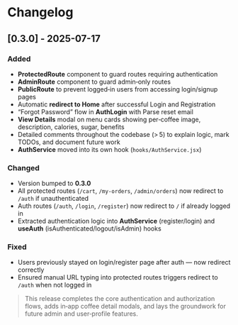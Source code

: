 # Changelog

## [0.3.0] - 2025-07-17

### Added
- **ProtectedRoute** component to guard routes requiring authentication  
- **AdminRoute** component to guard admin‑only routes  
- **PublicRoute** to prevent logged‑in users from accessing login/signup pages  
- Automatic **redirect to Home** after successful Login and Registration  
- “Forgot Password” flow in **AuthLogin** with Parse reset email  
- **View Details** modal on menu cards showing per‑coffee image, description, calories, sugar, benefits  
- Detailed comments throughout the codebase (> 5) to explain logic, mark TODOs, and document future work  
- **AuthService** moved into its own hook (`hooks/AuthService.jsx`)  

### Changed
- Version bumped to **0.3.0**  
- All protected routes (`/cart`, `/my‑orders`, `/admin/orders`) now redirect to `/auth` if unauthenticated  
- Auth routes (`/auth`, `/login`, `/register`) now redirect to `/` if already logged in  
- Extracted authentication logic into **AuthService** (register/login) and **useAuth** (isAuthenticated/logout/isAdmin) hooks  

### Fixed
- Users previously stayed on login/register page after auth — now redirect correctly  
- Ensured manual URL typing into protected routes triggers redirect to `/auth` when not logged in  


> This release completes the core authentication and authorization flows, adds in‑app coffee detail modals, and lays the groundwork for future admin and user‑profile features.
